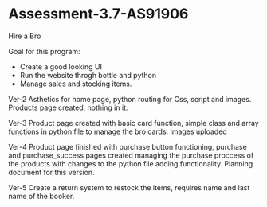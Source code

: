 # Assessment-3.7-AS91906

Hire a Bro

Goal for this program:
- Create a good looking UI
- Run the website throgh bottle and python
- Manage sales and stocking items.

Ver-2
  Asthetics for home page, python routing for Css, script and images.
  Products page created, nothing in it.
  
Ver-3
  Product page created with basic card function, simple class and array functions in python file to manage the bro cards.
  Images uploaded
  
Ver-4
  Product page finished with purchase button functioning, purchase and purchase_success pages created managing the purchase proccess of     the products with changes to the python file adding functionality. Planning document for this version.
  
Ver-5
  Create a return system to restock the items, requires name and last name of the booker.
